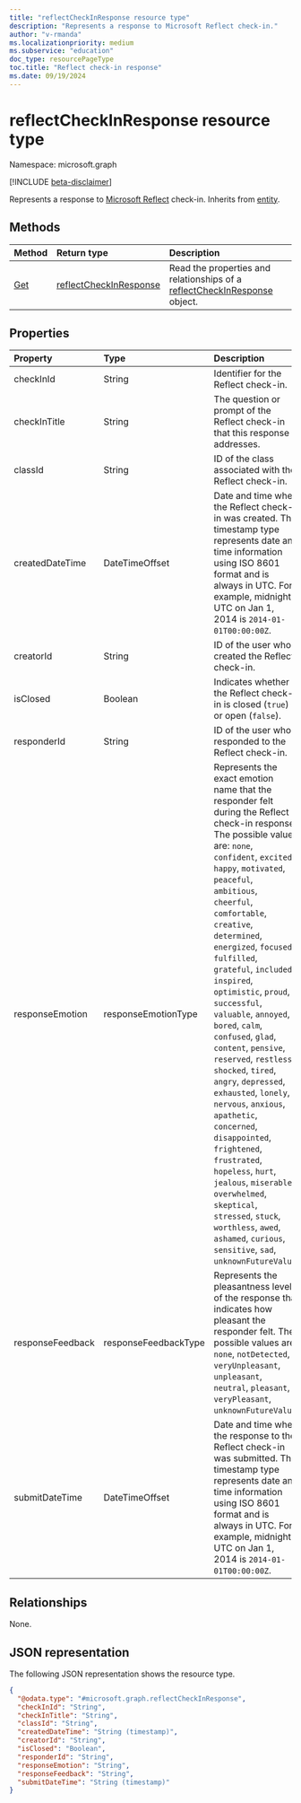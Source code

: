 ```yaml
---
title: "reflectCheckInResponse resource type"
description: "Represents a response to Microsoft Reflect check-in."
author: "v-rmanda"
ms.localizationpriority: medium
ms.subservice: "education"
doc_type: resourcePageType
toc.title: "Reflect check-in response"
ms.date: 09/19/2024
---
```


# reflectCheckInResponse resource type

Namespace: microsoft.graph

[!INCLUDE [beta-disclaimer](../../includes/beta-disclaimer.md)]

Represents a response to [Microsoft Reflect](https://reflect.microsoft.com/) check-in.
Inherits from [entity](../resources/entity.md).

## Methods
|Method|Return type|Description|
|:---|:---|:---|
|[Get](../api/reflectcheckinresponse-get.md)|[reflectCheckInResponse](../resources/reflectcheckinresponse.md)|Read the properties and relationships of a [reflectCheckInResponse](../resources/reflectcheckinresponse.md) object.|

## Properties
|Property|Type|Description|
|:---|:---|:---|
|checkInId|String|Identifier for the Reflect check-in.|
|checkInTitle|String|The question or prompt of the Reflect check-in that this response addresses.|
|classId|String|ID of the class associated with the Reflect check-in.|
|createdDateTime|DateTimeOffset|Date and time when the Reflect check-in was created. The timestamp type represents date and time information using ISO 8601 format and is always in UTC. For example, midnight UTC on Jan 1, 2014 is `2014-01-01T00:00:00Z`.|
|creatorId|String|ID of the user who created the Reflect check-in.|
|isClosed|Boolean|Indicates whether the Reflect check-in is closed (`true`) or open (`false`).|
|responderId|String|ID of the user who responded to the Reflect check-in.|
|responseEmotion|responseEmotionType|Represents the exact emotion name that the responder felt during the Reflect check-in response. The possible values are: `none`, `confident`, `excited`, `happy`, `motivated`, `peaceful`, `ambitious`, `cheerful`, `comfortable`, `creative`, `determined`, `energized`, `focused`, `fulfilled`, `grateful`, `included`, `inspired`, `optimistic`, `proud`, `successful`, `valuable`, `annoyed`, `bored`, `calm`, `confused`, `glad`, `content`, `pensive`, `reserved`, `restless`, `shocked`, `tired`, `angry`, `depressed`, `exhausted`, `lonely`, `nervous`, `anxious`, `apathetic`, `concerned`, `disappointed`, `frightened`, `frustrated`, `hopeless`, `hurt`, `jealous`, `miserable`, `overwhelmed`, `skeptical`, `stressed`, `stuck`, `worthless`, `awed`, `ashamed`, `curious`, `sensitive`, `sad`, `unknownFutureValue`.|
|responseFeedback|responseFeedbackType|Represents the pleasantness level of the response that indicates how pleasant the responder felt. The possible values are: `none`, `notDetected`, `veryUnpleasant`, `unpleasant`, `neutral`, `pleasant`, `veryPleasant`, `unknownFutureValue`.|
|submitDateTime|DateTimeOffset|Date and time when the response to the Reflect check-in was submitted. The timestamp type represents date and time information using ISO 8601 format and is always in UTC. For example, midnight UTC on Jan 1, 2014 is `2014-01-01T00:00:00Z`.|

## Relationships
None.

## JSON representation
The following JSON representation shows the resource type.
<!-- {
  "blockType": "resource",
  "keyProperty": "id",
  "@odata.type": "microsoft.graph.reflectCheckInResponse",
  "baseType": "microsoft.graph.entity",
  "openType": false
}
-->
``` json
{
  "@odata.type": "#microsoft.graph.reflectCheckInResponse",
  "checkInId": "String",
  "checkInTitle": "String",
  "classId": "String",
  "createdDateTime": "String (timestamp)",
  "creatorId": "String",
  "isClosed": "Boolean",
  "responderId": "String",
  "responseEmotion": "String",
  "responseFeedback": "String",
  "submitDateTime": "String (timestamp)"
}
```

